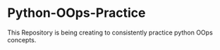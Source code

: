 # Python-OOps-Practice
This Repository is being creating to consistently practice python OOps concepts.
